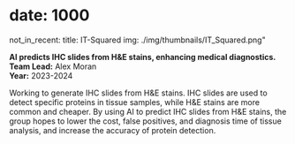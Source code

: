 # date: 1000
not_in_recent:
title: IT-Squared
img: ./img/thumbnails/IT_Squared.png"

**AI predicts IHC slides from H&E stains, enhancing medical diagnostics.**<br/>
**Team Lead:** Alex Moran<br/>
**Year:** 2023-2024

Working to generate IHC slides from H&E stains. IHC slides are used to detect specific proteins in tissue samples, while H&E stains are more common and cheaper. By using AI to predict IHC slides from H&E stains, the group hopes to lower the cost, false positives, and diagnosis time of tissue analysis, and increase the accuracy of protein detection.